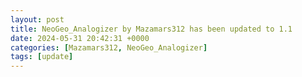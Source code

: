 ```yaml
---
layout: post
title: NeoGeo_Analogizer by Mazamars312 has been updated to 1.1
date: 2024-05-31 20:42:31 +0000
categories: [Mazamars312, NeoGeo_Analogizer]
tags: [update]
---
```


